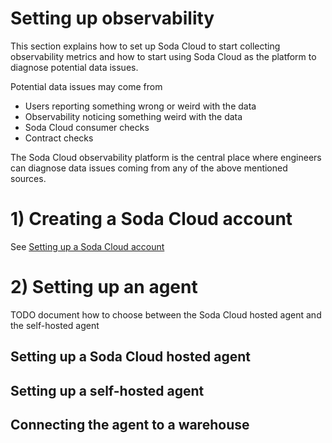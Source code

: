 # Setting up observability

This section explains how to set up Soda Cloud to start collecting 
observability metrics and how to start using Soda Cloud as the 
platform to diagnose potential data issues.

Potential data issues may come from 
* Users reporting something wrong or weird with the data
* Observability noticing something weird with the data
* Soda Cloud consumer checks
* Contract checks

The Soda Cloud observability platform is the central place where 
engineers can diagnose data issues coming from any of the above 
mentioned sources.

# 1) Creating a Soda Cloud account

See [Setting up a Soda Cloud account](../01_setting_up_a_soda_cloud_account/00_setting_up_a_soda_cloud_account.md)

# 2) Setting up an agent

TODO document how to choose between the Soda Cloud hosted agent and 
the self-hosted agent 

## Setting up a Soda Cloud hosted agent

## Setting up a self-hosted agent

## Connecting the agent to a warehouse
